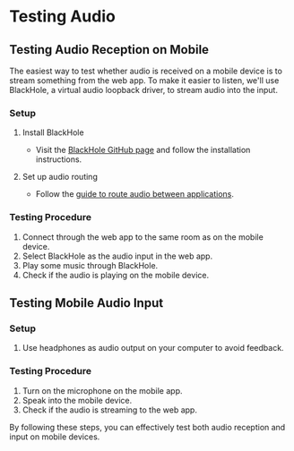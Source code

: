 # Testing Audio

## Testing Audio Reception on Mobile

The easiest way to test whether audio is received on a mobile device is to stream something from the web app. To make it easier to listen, we'll use BlackHole, a virtual audio loopback driver, to stream audio into the input.

### Setup

1. Install BlackHole
   - Visit the [BlackHole GitHub page](https://github.com/ExistentialAudio/BlackHole?tab=readme-ov-file#installation-instructions) and follow the installation instructions.

2. Set up audio routing
   - Follow the [guide to route audio between applications](https://github.com/ExistentialAudio/BlackHole?tab=readme-ov-file#route-audio-between-applications).

### Testing Procedure

1. Connect through the web app to the same room as on the mobile device.
2. Select BlackHole as the audio input in the web app.
3. Play some music through BlackHole.
4. Check if the audio is playing on the mobile device.

## Testing Mobile Audio Input

### Setup

1. Use headphones as audio output on your computer to avoid feedback.

### Testing Procedure

1. Turn on the microphone on the mobile app.
2. Speak into the mobile device.
3. Check if the audio is streaming to the web app.

By following these steps, you can effectively test both audio reception and input on mobile devices.
